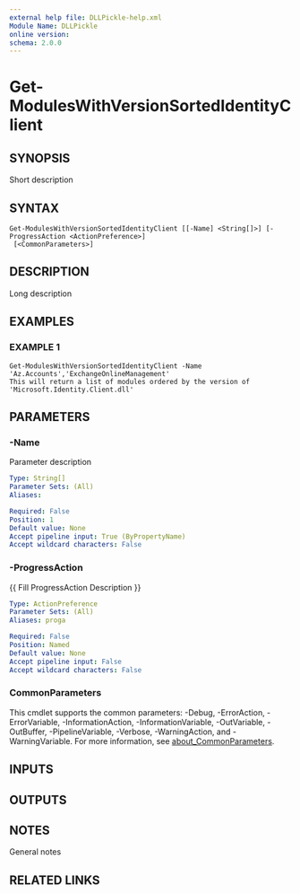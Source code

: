 ```yaml
---
external help file: DLLPickle-help.xml
Module Name: DLLPickle
online version:
schema: 2.0.0
---
```


# Get-ModulesWithVersionSortedIdentityClient

## SYNOPSIS
Short description

## SYNTAX

```
Get-ModulesWithVersionSortedIdentityClient [[-Name] <String[]>] [-ProgressAction <ActionPreference>]
 [<CommonParameters>]
```

## DESCRIPTION
Long description

## EXAMPLES

### EXAMPLE 1
```
Get-ModulesWithVersionSortedIdentityClient -Name 'Az.Accounts','ExchangeOnlineManagement'
This will return a list of modules ordered by the version of 'Microsoft.Identity.Client.dll'
```

## PARAMETERS

### -Name
Parameter description

```yaml
Type: String[]
Parameter Sets: (All)
Aliases:

Required: False
Position: 1
Default value: None
Accept pipeline input: True (ByPropertyName)
Accept wildcard characters: False
```

### -ProgressAction
{{ Fill ProgressAction Description }}

```yaml
Type: ActionPreference
Parameter Sets: (All)
Aliases: proga

Required: False
Position: Named
Default value: None
Accept pipeline input: False
Accept wildcard characters: False
```

### CommonParameters
This cmdlet supports the common parameters: -Debug, -ErrorAction, -ErrorVariable, -InformationAction, -InformationVariable, -OutVariable, -OutBuffer, -PipelineVariable, -Verbose, -WarningAction, and -WarningVariable. For more information, see [about_CommonParameters](http://go.microsoft.com/fwlink/?LinkID=113216).

## INPUTS

## OUTPUTS

## NOTES
General notes

## RELATED LINKS
